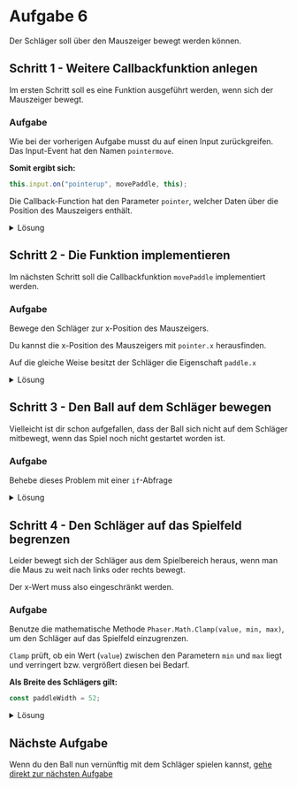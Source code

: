 # Aufgabe 6

Der Schläger soll über den Mauszeiger bewegt werden können.

## Schritt 1 - Weitere Callbackfunktion anlegen

Im ersten Schritt soll es eine Funktion ausgeführt werden, wenn sich der Mauszeiger bewegt.

### Aufgabe

Wie bei der vorherigen Aufgabe musst du auf einen Input zurückgreifen. Das Input-Event hat den Namen `pointermove`.

**Somit ergibt sich:**

```javascript
this.input.on("pointerup", movePaddle, this);
```

Die Callback-Function hat den Parameter `pointer`, welcher Daten über die Position des Mauszeigers enthält.

<details>
<summary>Lösung</summary>

```javascript
function create() {
    // ...

    this.input.on("pointerup", movePaddle, this);
}

function movePaddle(pointer) {
    
}
```

***
</details>

## Schritt 2 - Die Funktion implementieren

Im nächsten Schritt soll die Callbackfunktion `movePaddle` implementiert werden.

### Aufgabe

Bewege den Schläger zur x-Position des Mauszeigers.

Du kannst die x-Position des Mauszeigers mit `pointer.x` herausfinden.

Auf die gleiche Weise besitzt der Schläger die Eigenschaft `paddle.x`

<details>
<summary>Lösung</summary>

```javascript
function movePaddle(pointer) {
    this.paddle.x = pointer.x;
}
```

***
</details>

## Schritt 3 - Den Ball auf dem Schläger bewegen

Vielleicht ist dir schon aufgefallen, dass der Ball sich nicht auf dem Schläger mitbewegt, wenn das Spiel noch nicht gestartet worden ist.

### Aufgabe

Behebe dieses Problem mit einer `if`-Abfrage

<details>
<summary>Lösung</summary>

```javascript
function movePaddle(pointer) {
    this.paddle.x = pointer.x;

    if (!isGameStarted) {
        this.ball.x = pointer.x;
    }
}
```

***
</details>

## Schritt 4 - Den Schläger auf das Spielfeld begrenzen

Leider bewegt sich der Schläger aus dem Spielbereich heraus, wenn man die Maus zu weit nach links oder rechts bewegt.

Der x-Wert muss also eingeschränkt werden.

### Aufgabe

Benutze die mathematische Methode `Phaser.Math.Clamp(value, min, max)`, um den Schläger auf das Spielfeld einzugrenzen.

`Clamp` prüft, ob ein Wert (`value`) zwischen den Parametern `min` und `max` liegt und verringert bzw. vergrößert diesen bei Bedarf.

**Als Breite des Schlägers gilt:**

```javascript
const paddleWidth = 52;
```

<details>
<summary>Lösung</summary>

```javascript
function movePaddle(pointer) {
    this.paddle.x = Phaser.Math.Clamp(pointer.x, paddleWidth, gameWidth - paddleWidth);

    if (!isGameStarted) {
        this.ball.x = this.paddle.x; // Nicht pointer.x !!!
    }
}
```

***
</details>

## Nächste Aufgabe

Wenn du den Ball nun vernünftig mit dem Schläger spielen kannst, [gehe direkt zur nächsten Aufgabe](Aufgabe7.md)